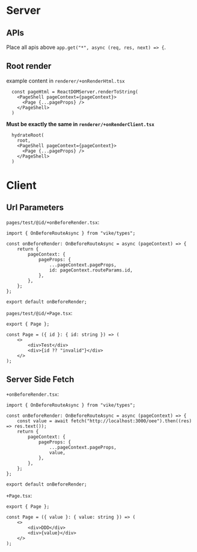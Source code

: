 # Server

## APIs

Place all apis above `app.get("*", async (req, res, next) => {`.

## Root render

example content in `renderer/+onRenderHtml.tsx`

```tsx
  const pageHtml = ReactDOMServer.renderToString(
    <PageShell pageContext={pageContext}>
      <Page {...pageProps} />
    </PageShell>
  )
```

**Must be exactly the same in `renderer/+onRenderClient.tsx`**

```tsx
  hydrateRoot(
    root,
    <PageShell pageContext={pageContext}>
      <Page {...pageProps} />
    </PageShell>
  )
```

# Client

## Url Parameters

`pages/test/@id/+onBeforeRender.tsx`:

```tsx
import { OnBeforeRouteAsync } from "vike/types";

const onBeforeRender: OnBeforeRouteAsync = async (pageContext) => {
	return {
		pageContext: {
			pageProps: {
				...pageContext.pageProps,
				id: pageContext.routeParams.id,
			},
		},
	};
};

export default onBeforeRender;
```

`pages/test/@id/+Page.tsx`:

```tsx
export { Page };

const Page = ({ id }: { id: string }) => (
	<>
		<div>Test</div>
		<div>{id ?? "invalid"}</div>
	</>
);
```

## Server Side Fetch

`+onBeforeRender.tsx`:

```tsx
import { OnBeforeRouteAsync } from "vike/types";

const onBeforeRender: OnBeforeRouteAsync = async (pageContext) => {
	const value = await fetch("http://localhost:3000/oee").then((res) => res.text());
	return {
		pageContext: {
			pageProps: {
				...pageContext.pageProps,
				value,
			},
		},
	};
};

export default onBeforeRender;
```

`+Page.tsx`:

```tsx
export { Page };

const Page = ({ value }: { value: string }) => (
	<>
		<div>DDD</div>
		<div>{value}</div>
	</>
);
```
